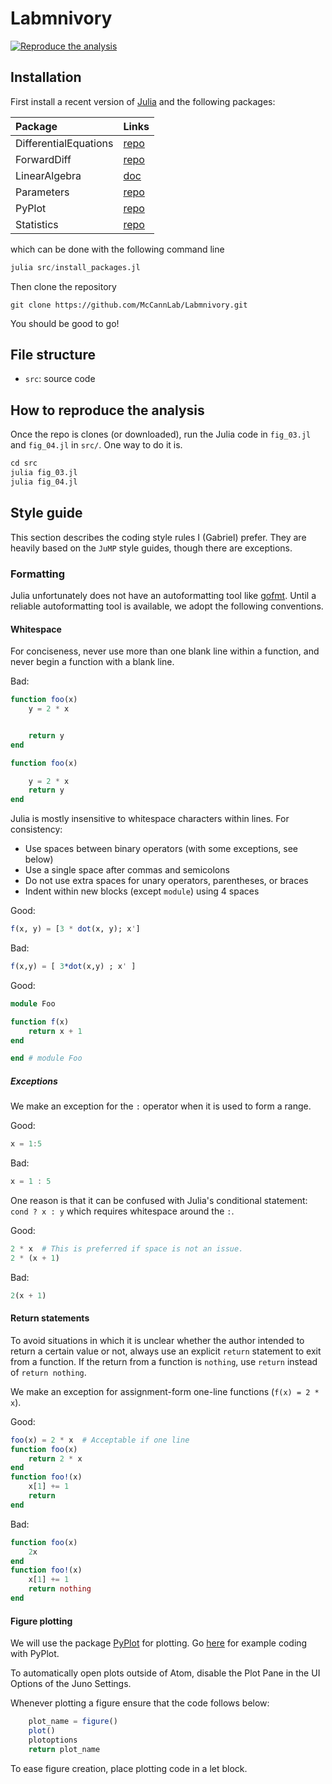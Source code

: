 # Labmnivory
[![Reproduce the analysis](https://github.com/McCannLab/Labmnivory/actions/workflows/reproduce.yaml/badge.svg)](https://github.com/McCannLab/Labmnivory/actions/workflows/reproduce.yaml)

## Installation

First install a recent version of [Julia](https://julialang.org/) and the following packages:


|Package              | Links                                |
|:--------------------|:-------------------------------------|
|DifferentialEquations| [repo](https://github.com/SciML/DifferentialEquations.jl)|
|ForwardDiff          | [repo](https://github.com/JuliaDiff/ForwardDiff.jl)|
|LinearAlgebra        | [doc](https://docs.julialang.org/en/v1/stdlib/LinearAlgebra/)|
|Parameters           | [repo](https://github.com/mauro3/Parameters.jl)|
|PyPlot               | [repo](https://github.com/JuliaPy/PyPlot.jl)|
|Statistics           | [repo](https://docs.julialang.org/en/v1/stdlib/Statistics/)|


which can be done with the following command line

```julia
julia src/install_packages.jl
```

Then clone the repository

```
git clone https://github.com/McCannLab/Labmnivory.git
```

You should be good to go!


## File structure 

- `src`: source code 




## How to reproduce the analysis 

Once the repo is clones (or downloaded), run the Julia code in `fig_03.jl` and `fig_04.jl` in `src/`. One way to do it is.

```julia
cd src
julia fig_03.jl
julia fig_04.jl
```




## Style guide

This section describes the coding style rules I (Gabriel) prefer. They are heavily based
on the `JuMP` style guides, though there are exceptions.

### Formatting

Julia unfortunately does not have an autoformatting tool like
[gofmt](https://blog.golang.org/go-fmt-your-code). Until a reliable
autoformatting tool is available, we adopt the following conventions.

#### Whitespace

For conciseness, never use more than one blank line within a function, and never
begin a function with a blank line.

Bad:
```julia
function foo(x)
    y = 2 * x


    return y
end

function foo(x)

    y = 2 * x
    return y
end
```

Julia is mostly insensitive to whitespace characters within lines.
For consistency:

- Use spaces between binary operators (with some exceptions, see below)
- Use a single space after commas and semicolons
- Do not use extra spaces for unary operators, parentheses, or braces
- Indent within new blocks (except `module`) using 4 spaces

Good:
```julia
f(x, y) = [3 * dot(x, y); x']
```

Bad:
```julia
f(x,y) = [ 3*dot(x,y) ; x' ]
```

Good:
```julia
module Foo

function f(x)
    return x + 1
end

end # module Foo
```

##### Exceptions

We make an exception for the `:` operator when it is used to form a range.

Good:
```julia
x = 1:5
```

Bad:
```julia
x = 1 : 5
```

One reason is that it can be confused with Julia's conditional statement:
`cond ? x : y` which requires whitespace around the `:`.

Good:
```julia
2 * x  # This is preferred if space is not an issue.
2 * (x + 1)
```

Bad:
```julia
2(x + 1)
```

#### Return statements

To avoid situations in which it is unclear whether the author intended to return
a certain value or not, always use an explicit `return` statement to exit from a
function. If the return from a function is `nothing`, use `return` instead of
`return nothing`.

We make an exception for assignment-form one-line functions (`f(x) = 2 * x`).

Good:
```julia
foo(x) = 2 * x  # Acceptable if one line
function foo(x)
    return 2 * x
end
function foo!(x)
    x[1] += 1
    return
end
```

Bad:
```julia
function foo(x)
    2x
end
function foo!(x)
    x[1] += 1
    return nothing
end
```

#### Figure plotting

We will use the package [PyPlot](https://github.com/JuliaPy/PyPlot.jl) for plotting. Go [here](https://gist.github.com/gizmaa/7214002) for example coding with PyPlot.

To automatically open plots outside of Atom, disable the Plot Pane in the UI Options of the Juno Settings.

Whenever plotting a figure ensure that the code follows below:

```julia
    plot_name = figure()
    plot()
    plotoptions
    return plot_name
```

To ease figure creation, place plotting code in a let block.
 
